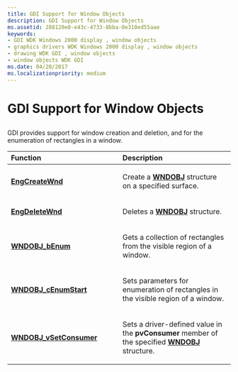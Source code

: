 ```yaml
---
title: GDI Support for Window Objects
description: GDI Support for Window Objects
ms.assetid: 288120e0-e43c-4733-8bba-0e310ed55aae
keywords:
- GDI WDK Windows 2000 display , window objects
- graphics drivers WDK Windows 2000 display , window objects
- drawing WDK GDI , window objects
- window objects WDK GDI
ms.date: 04/20/2017
ms.localizationpriority: medium
---
```


# GDI Support for Window Objects


## <span id="ddk_gdi_support_for_window_objects_gg"></span><span id="DDK_GDI_SUPPORT_FOR_WINDOW_OBJECTS_GG"></span>


GDI provides support for window creation and deletion, and for the enumeration of rectangles in a window.

<table>
<colgroup>
<col width="50%" />
<col width="50%" />
</colgroup>
<thead>
<tr class="header">
<th align="left">Function</th>
<th align="left">Description</th>
</tr>
</thead>
<tbody>
<tr class="odd">
<td align="left"><p><a href="https://docs.microsoft.com/windows/desktop/api/winddi/nf-winddi-engcreatewnd" data-raw-source="[&lt;strong&gt;EngCreateWnd&lt;/strong&gt;](/windows/desktop/api/winddi/nf-winddi-engcreatewnd)"><strong>EngCreateWnd</strong></a></p></td>
<td align="left"><p>Create a <a href="https://docs.microsoft.com/windows/desktop/api/winddi/ns-winddi-_wndobj" data-raw-source="[&lt;strong&gt;WNDOBJ&lt;/strong&gt;](/windows/desktop/api/winddi/ns-winddi-_wndobj)"><strong>WNDOBJ</strong></a> structure on a specified surface.</p></td>
</tr>
<tr class="even">
<td align="left"><p><a href="https://docs.microsoft.com/windows/desktop/api/winddi/nf-winddi-engdeletewnd" data-raw-source="[&lt;strong&gt;EngDeleteWnd&lt;/strong&gt;](/windows/desktop/api/winddi/nf-winddi-engdeletewnd)"><strong>EngDeleteWnd</strong></a></p></td>
<td align="left"><p>Deletes a <a href="https://docs.microsoft.com/windows/desktop/api/winddi/ns-winddi-_wndobj" data-raw-source="[&lt;strong&gt;WNDOBJ&lt;/strong&gt;](/windows/desktop/api/winddi/ns-winddi-_wndobj)"><strong>WNDOBJ</strong></a> structure.</p></td>
</tr>
<tr class="odd">
<td align="left"><p><a href="https://docs.microsoft.com/windows/desktop/api/winddi/nf-winddi-wndobj_benum" data-raw-source="[&lt;strong&gt;WNDOBJ_bEnum&lt;/strong&gt;](/windows/desktop/api/winddi/nf-winddi-wndobj_benum)"><strong>WNDOBJ_bEnum</strong></a></p></td>
<td align="left"><p>Gets a collection of rectangles from the visible region of a window.</p></td>
</tr>
<tr class="even">
<td align="left"><p><a href="https://docs.microsoft.com/windows/desktop/api/winddi/nf-winddi-wndobj_cenumstart" data-raw-source="[&lt;strong&gt;WNDOBJ_cEnumStart&lt;/strong&gt;](/windows/desktop/api/winddi/nf-winddi-wndobj_cenumstart)"><strong>WNDOBJ_cEnumStart</strong></a></p></td>
<td align="left"><p>Sets parameters for enumeration of rectangles in the visible region of a window.</p></td>
</tr>
<tr class="odd">
<td align="left"><p><a href="https://docs.microsoft.com/windows/desktop/api/winddi/nf-winddi-wndobj_vsetconsumer" data-raw-source="[&lt;strong&gt;WNDOBJ_vSetConsumer&lt;/strong&gt;](/windows/desktop/api/winddi/nf-winddi-wndobj_vsetconsumer)"><strong>WNDOBJ_vSetConsumer</strong></a></p></td>
<td align="left"><p>Sets a driver-defined value in the <strong>pvConsumer</strong> member of the specified <a href="https://docs.microsoft.com/windows/desktop/api/winddi/ns-winddi-_wndobj" data-raw-source="[&lt;strong&gt;WNDOBJ&lt;/strong&gt;](/windows/desktop/api/winddi/ns-winddi-_wndobj)"><strong>WNDOBJ</strong></a> structure.</p></td>
</tr>
</tbody>
</table>

 

 

